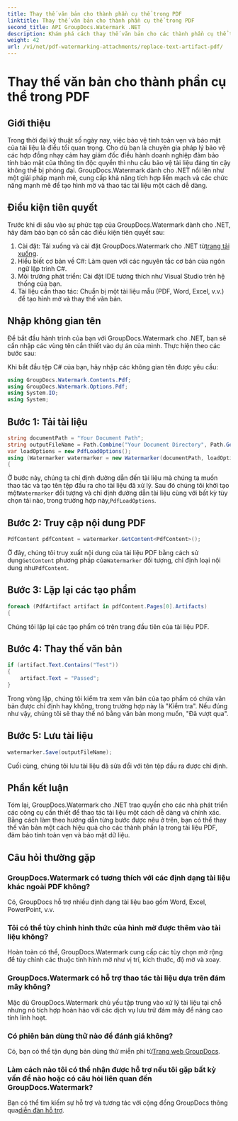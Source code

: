 ```yaml
---
title: Thay thế văn bản cho thành phần cụ thể trong PDF
linktitle: Thay thế văn bản cho thành phần cụ thể trong PDF
second_title: API GroupDocs.Watermark .NET
description: Khám phá cách thay thế văn bản cho các thành phần cụ thể trong tài liệu PDF bằng GroupDocs.Watermark cho .NET. Tăng cường bảo mật tài liệu và tính toàn vẹn một cách dễ dàng.
weight: 42
url: /vi/net/pdf-watermarking-attachments/replace-text-artifact-pdf/
---
```


# Thay thế văn bản cho thành phần cụ thể trong PDF

## Giới thiệu
Trong thời đại kỹ thuật số ngày nay, việc bảo vệ tính toàn vẹn và bảo mật của tài liệu là điều tối quan trọng. Cho dù bạn là chuyên gia pháp lý bảo vệ các hợp đồng nhạy cảm hay giám đốc điều hành doanh nghiệp đảm bảo tính bảo mật của thông tin độc quyền thì nhu cầu bảo vệ tài liệu đáng tin cậy không thể bị phóng đại. GroupDocs.Watermark dành cho .NET nổi lên như một giải pháp mạnh mẽ, cung cấp khả năng tích hợp liền mạch và các chức năng mạnh mẽ để tạo hình mờ và thao tác tài liệu một cách dễ dàng.
## Điều kiện tiên quyết
Trước khi đi sâu vào sự phức tạp của GroupDocs.Watermark dành cho .NET, hãy đảm bảo bạn có sẵn các điều kiện tiên quyết sau:
1. Cài đặt: Tải xuống và cài đặt GroupDocs.Watermark cho .NET từ[trang tải xuống](https://releases.groupdocs.com/Watermark/net/).
2. Hiểu biết cơ bản về C#: Làm quen với các nguyên tắc cơ bản của ngôn ngữ lập trình C#.
3. Môi trường phát triển: Cài đặt IDE tương thích như Visual Studio trên hệ thống của bạn.
4. Tài liệu cần thao tác: Chuẩn bị một tài liệu mẫu (PDF, Word, Excel, v.v.) để tạo hình mờ và thay thế văn bản.

## Nhập không gian tên
Để bắt đầu hành trình của bạn với GroupDocs.Watermark cho .NET, bạn sẽ cần nhập các vùng tên cần thiết vào dự án của mình. Thực hiện theo các bước sau:

Khi bắt đầu tệp C# của bạn, hãy nhập các không gian tên được yêu cầu:
```csharp
using GroupDocs.Watermark.Contents.Pdf;
using GroupDocs.Watermark.Options.Pdf;
using System.IO;
using System;
```
## Bước 1: Tải tài liệu
```csharp
string documentPath = "Your Document Path";
string outputFileName = Path.Combine("Your Document Directory", Path.GetFileName(documentPath));
var loadOptions = new PdfLoadOptions();
using (Watermarker watermarker = new Watermarker(documentPath, loadOptions))
{
```
 Ở bước này, chúng ta chỉ định đường dẫn đến tài liệu mà chúng ta muốn thao tác và tạo tên tệp đầu ra cho tài liệu đã xử lý. Sau đó chúng tôi khởi tạo một`Watermarker` đối tượng và chỉ định đường dẫn tài liệu cùng với bất kỳ tùy chọn tải nào, trong trường hợp này,`PdfLoadOptions`.
## Bước 2: Truy cập nội dung PDF
```csharp
PdfContent pdfContent = watermarker.GetContent<PdfContent>();
```
 Ở đây, chúng tôi truy xuất nội dung của tài liệu PDF bằng cách sử dụng`GetContent` phương pháp của`Watermarker` đối tượng, chỉ định loại nội dung như`PdfContent`.
## Bước 3: Lặp lại các tạo phẩm
```csharp
foreach (PdfArtifact artifact in pdfContent.Pages[0].Artifacts)
{
```
Chúng tôi lặp lại các tạo phẩm có trên trang đầu tiên của tài liệu PDF.
## Bước 4: Thay thế văn bản
```csharp
if (artifact.Text.Contains("Test"))
{
    artifact.Text = "Passed";
}
```
Trong vòng lặp, chúng tôi kiểm tra xem văn bản của tạo phẩm có chứa văn bản được chỉ định hay không, trong trường hợp này là "Kiểm tra". Nếu đúng như vậy, chúng tôi sẽ thay thế nó bằng văn bản mong muốn, "Đã vượt qua".
## Bước 5: Lưu tài liệu
```csharp
watermarker.Save(outputFileName);
```
Cuối cùng, chúng tôi lưu tài liệu đã sửa đổi với tên tệp đầu ra được chỉ định.

## Phần kết luận
Tóm lại, GroupDocs.Watermark cho .NET trao quyền cho các nhà phát triển các công cụ cần thiết để thao tác tài liệu một cách dễ dàng và chính xác. Bằng cách làm theo hướng dẫn từng bước được nêu ở trên, bạn có thể thay thế văn bản một cách hiệu quả cho các thành phần lạ trong tài liệu PDF, đảm bảo tính toàn vẹn và bảo mật dữ liệu.
## Câu hỏi thường gặp
### GroupDocs.Watermark có tương thích với các định dạng tài liệu khác ngoài PDF không?
Có, GroupDocs hỗ trợ nhiều định dạng tài liệu bao gồm Word, Excel, PowerPoint, v.v.
### Tôi có thể tùy chỉnh hình thức của hình mờ được thêm vào tài liệu không?
Hoàn toàn có thể, GroupDocs.Watermark cung cấp các tùy chọn mở rộng để tùy chỉnh các thuộc tính hình mờ như vị trí, kích thước, độ mờ và xoay.
### GroupDocs.Watermark có hỗ trợ thao tác tài liệu dựa trên đám mây không?
Mặc dù GroupDocs.Watermark chủ yếu tập trung vào xử lý tài liệu tại chỗ nhưng nó tích hợp hoàn hảo với các dịch vụ lưu trữ đám mây để nâng cao tính linh hoạt.
### Có phiên bản dùng thử nào để đánh giá không?
 Có, bạn có thể tận dụng bản dùng thử miễn phí từ[Trang web GroupDocs](https://releases.groupdocs.com/).
### Làm cách nào tôi có thể nhận được hỗ trợ nếu tôi gặp bất kỳ vấn đề nào hoặc có câu hỏi liên quan đến GroupDocs.Watermark?
 Bạn có thể tìm kiếm sự hỗ trợ và tương tác với cộng đồng GroupDocs thông qua[diễn đàn hỗ trợ](https://forum.groupdocs.com/c/watermark/19).